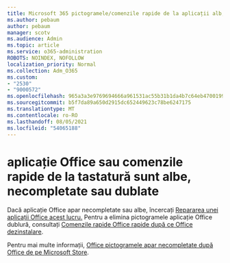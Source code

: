 ```yaml
---
title: Microsoft 365 pictogramele/comenzile rapide de la aplicații alb, necompletat sau dublat
ms.author: pebaum
author: pebaum
manager: scotv
ms.audience: Admin
ms.topic: article
ms.service: o365-administration
ROBOTS: NOINDEX, NOFOLLOW
localization_priority: Normal
ms.collection: Adm_O365
ms.custom:
- "2530"
- "9000572"
ms.openlocfilehash: 965a3a3e9769694666a961531ac55b31b1da4b7c64eb4700199df8cbcf2152d7
ms.sourcegitcommit: b5f7da89a650d2915dc652449623c78be6247175
ms.translationtype: MT
ms.contentlocale: ro-RO
ms.lasthandoff: 08/05/2021
ms.locfileid: "54065188"
---
```

# <a name="office-app-icons-or-shortcuts-are-white-blank-or-duplicate"></a>aplicație Office sau comenzile rapide de la tastatură sunt albe, necompletate sau dublate

Dacă aplicație Office apar necompletate sau albe, încercați [Repararea unei aplicații Office acest lucru.](https://support.office.com/article/repair-an-office-application-7821d4b6-7c1d-4205-aa0e-a6b40c5bb88b) Pentru a elimina pictogramele aplicație Office dublură, consultați [Comenzile rapide Office rapide după ce Office dezinstalare](https://support.office.com/article/office-shortcuts-remain-after-office-uninstall-cc04b8e2-6e91-4c10-94af-9359e595d565).

Pentru mai multe informații, [Office pictogramele apar necompletate după Office de pe Microsoft Store](https://support.office.com/article/office-icons-are-blank-after-installing-office-from-the-microsoft-store-7cdaebde-93d5-4873-b767-d9ddc0474d59).